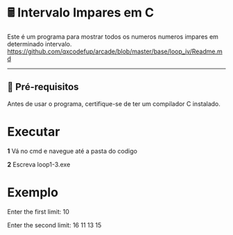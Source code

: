 # 🖩 Intervalo Impares em C  

Este é um programa para mostrar todos os numeros numeros impares em determinado intervalo.
https://github.com/qxcodefup/arcade/blob/master/base/loop_iv/Readme.md

---

## 🔧 **Pré-requisitos**  

Antes de usar o programa, certifique-se de ter um compilador C instalado.
# **Executar**

**1** Vá no cmd e navegue até a pasta do codigo 

**2** Escreva loop1-3.exe

# **Exemplo**
Enter the first limit:  10

Enter the second limit:  16 
11 13 15
